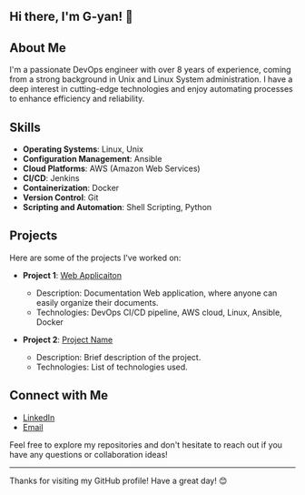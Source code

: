 ## Hi there, I'm G-yan! 👋

## About Me
I'm a passionate DevOps engineer with over 8 years of experience, coming from a strong background in Unix and Linux System administration. I have a deep interest in cutting-edge technologies and enjoy automating processes to enhance efficiency and reliability.

## Skills
- **Operating Systems**: Linux, Unix
- **Configuration Management**: Ansible
- **Cloud Platforms**: AWS (Amazon Web Services)
- **CI/CD**: Jenkins
- **Containerization**: Docker
- **Version Control**: Git
- **Scripting and Automation**: Shell Scripting, Python

## Projects
Here are some of the projects I've worked on:

- **Project 1**: [Web Applicaiton](link)
  - Description: Documentation Web application, where anyone can easily organize their documents.
  - Technologies: DevOps CI/CD pipeline, AWS cloud, Linux, Ansible, Docker

- **Project 2**: [Project Name](link)
  - Description: Brief description of the project.
  - Technologies: List of technologies used.

## Connect with Me
- [LinkedIn](https://www.linkedin.com/in/gpokhrel/?lipi=urn%3Ali%3Apage%3Ad_flagship3_feed%3BOtWIlJwOQfKFSlDURCGTlQ%3D%3D)
- [Email](mailto:gyan.charm@gmail.com)

Feel free to explore my repositories and don't hesitate to reach out if you have any questions or collaboration ideas!

---

Thanks for visiting my GitHub profile! Have a great day! 😊


<!--
**Pokrel/Pokrel** is a ✨ _special_ ✨ repository because its `README.md` (this file) appears on your GitHub profile.

Here are some ideas to get you started:

- 🔭 I’m currently working on ...
- 🌱 I’m currently learning ...
- 👯 I’m looking to collaborate on ...
- 🤔 I’m looking for help with ...
- 💬 Ask me about ...
- 📫 How to reach me: ...
- 😄 Pronouns: ...
- ⚡ Fun fact: ...
-->
